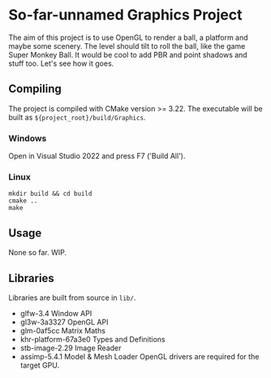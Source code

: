 # So-far-unnamed Graphics Project

The aim of this project is to use OpenGL to render a ball, a platform and maybe some scenery.
The level should tilt to roll the ball, like the game Super Monkey Ball.
It would be cool to add PBR and point shadows and stuff too. Let's see how it goes.

## Compiling
The project is compiled with CMake version >= 3.22.
The executable will be built as `${project_root}/build/Graphics`.

### Windows
Open in Visual Studio 2022 and press F7 ('Build All'). 

### Linux
```
mkdir build && cd build
cmake ..
make
```

## Usage
None so far. WIP.

## Libraries
Libraries are built from source in `lib/`.
* glfw-3.4 Window API
* gl3w-3a3327 OpenGL API
* glm-0af5cc Matrix Maths
* khr-platform-67a3e0 Types and Definitions
* stb-image-2.29 Image Reader
* assimp-5.4.1 Model & Mesh Loader
OpenGL drivers are required for the target GPU.
